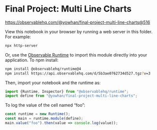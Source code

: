 # Final Project: Multi Line Charts

https://observablehq.com/@yowhan/final-project-multi-line-charts@516

View this notebook in your browser by running a web server in this folder. For
example:

~~~sh
npx http-server
~~~

Or, use the [Observable Runtime](https://github.com/observablehq/runtime) to
import this module directly into your application. To npm install:

~~~sh
npm install @observablehq/runtime@4
npm install https://api.observablehq.com/d/5b3ae0762734d527.tgz?v=3
~~~

Then, import your notebook and the runtime as:

~~~js
import {Runtime, Inspector} from "@observablehq/runtime";
import define from "@yowhan/final-project-multi-line-charts";
~~~

To log the value of the cell named “foo”:

~~~js
const runtime = new Runtime();
const main = runtime.module(define);
main.value("foo").then(value => console.log(value));
~~~
